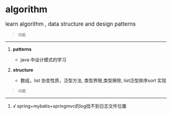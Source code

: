 # algorithm
<big>learn algorithm , data structure and design patterns</big>

>     功能

----

1. **patterns** <br>
    - java 中设计模式的学习

1. **structure** <br>
    - 数组，list 协变性质，泛型方法, 类型界限,类型擦除, list泛型排序sort 实现


>     问题

 ---

1. √ spring+mybatis+springmvc的log找不到日志文件位置